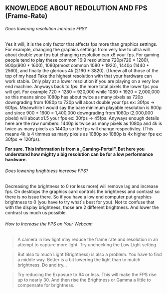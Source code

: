 ## KNOWLEDGE ABOUT REDOLUTION AND FPS (Frame-Rate)

###### Does lowering resolution increase FPS?

Yes it will, it is the only factor that affects fps more than graphics settings. For example,
changing the graphics settings from very low to ultra will about double your fps but changing
resolution can x8 your fps. For gaming people tend to play these common 16:9 resolutions
720p(720 * 1280), 900p(900 * 1600), 1080p(most common 1080 * 1920), 1440p (1440 *
2560), and finally the glorious 4k (2160 * 3820). (I knew all of those of the top of my head
Take the highest resolution with that your hardware can work stable. Only play at a lower
resolution if you are playing on a very low end machine. Anyways back to fps: the more total
pixels the lower fps you will get. For example 720 * 1280 = 920,000 while 1080 * 1920 =
2,000,000 so this means since 1080p has about twice as many pixels as 720p downgrading
from 1080p to 720p will about double your fps ex: 30fps -> 60fps. Meanwhile I would say the
bare minimum playable resolution is 900p and since 900 * 1600 = 1,400,000 downgrading
from 1080p (2,000,000 pixels) will about x1.5 your fps ex: 30fps -> 45fps. Anyways enough
details here are the raw numbers: 1440p is twice as many pixels as 1080p and 4k is twice as
many pixels as 1440p so the fps will change respectivley. (This means 4k is 4 timmes as
many pixels as 1080p so 1080p is 4x higher fps ex: 30fps -> 120fps).

**For sure. This information is from a „Gaming-Portal“. But here you understand how mighty a
big resolution can be for a low performance hardware.**

###### Does lowering brightness increase FPS?

Decreasing the brightness to 0 (or less more) will remove lag and increase fps. On desktops the
graphics card controls the brightness and contrast so there is no issue there. So if you have a low end
computer put graphics brightness to 0 (you have to try what`s best for you). Not to confuse that with
the display brightness, those are 2 different brightness. And lower the contrast us much us possible.

###### How to Increase the FPS on Your Webcam

> A camera in low light may reduce the frame rate and resolution in an attempt to
> capture more light. Try unchecking the Low Light setting.

> But also to much Light (Brightness) is also a problem. You have to find a middle way.
> Better is a bit lowering the light than to mutch brightness. Do and try…

> Try reducing the Exposure to 64 or less. This will make the FPS rise up to nearly 30.
> And then rise the Brightness or Gamma a little to compensate for brightness.